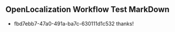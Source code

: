 ## OpenLocalization Workflow Test MarkDown
* fbd7ebb7-47a0-491a-ba7c-630111d1c532 thanks!

<!--HONumber=Aug16_HO3-->


